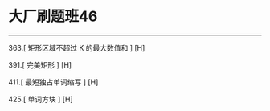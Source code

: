 # 大厂刷题班46

---

363.[ 矩形区域不超过 K 的最大数值和 ] [H]

391.[ 完美矩形 ] [H]  

411.[ 最短独占单词缩写 ] [H]

425.[ 单词方块 ]  [H]
